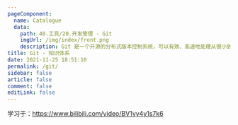 ```yaml
---
pageComponent: 
  name: Catalogue
  data: 
    path: 40.工具/20.开发管理 - Git
    imgUrl: /img/index/front.png
    description: Git 是一个开源的分布式版本控制系统，可以有效、高速地处理从很小到非常大的项目版本管理。也是 Linus Torvalds 为了帮助管理 Linux 内核开发而开发的一个开放源码的版本控制软件。
title: Git - 知识体系
date: 2021-11-25 18:51:10
permalink: /git/
sidebar: false
article: false
comment: false
editLink: false
---
```


学习于：<https://www.bilibili.com/video/BV1vy4y1s7k6>